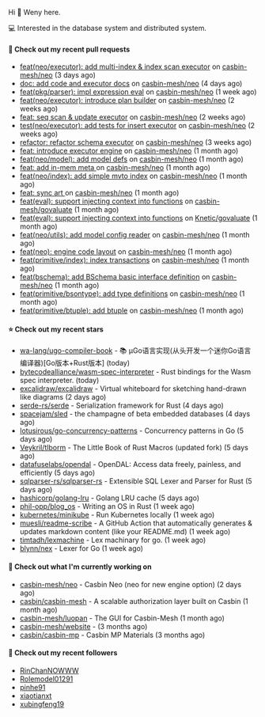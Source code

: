 Hi 👋 Weny here.

💻 Interested in the database system and distributed system.

#### 🔨 Check out my recent pull requests

- [feat(neo/executor): add multi-index &amp; index scan executor](https://github.com/casbin-mesh/neo/pull/57) on [casbin-mesh/neo](https://github.com/casbin-mesh/neo) (3 days ago)
- [doc: add code and executor docs](https://github.com/casbin-mesh/neo/pull/55) on [casbin-mesh/neo](https://github.com/casbin-mesh/neo) (4 days ago)
- [feat(pkg/parser): impl expression eval](https://github.com/casbin-mesh/neo/pull/54) on [casbin-mesh/neo](https://github.com/casbin-mesh/neo) (1 week ago)
- [feat(neo/executor): introduce plan builder](https://github.com/casbin-mesh/neo/pull/52) on [casbin-mesh/neo](https://github.com/casbin-mesh/neo) (2 weeks ago)
- [feat: seq scan &amp; update executor](https://github.com/casbin-mesh/neo/pull/49) on [casbin-mesh/neo](https://github.com/casbin-mesh/neo) (2 weeks ago)
- [test(neo/executor): add tests for insert executor](https://github.com/casbin-mesh/neo/pull/48) on [casbin-mesh/neo](https://github.com/casbin-mesh/neo) (2 weeks ago)
- [refactor: refactor schema executor](https://github.com/casbin-mesh/neo/pull/47) on [casbin-mesh/neo](https://github.com/casbin-mesh/neo) (3 weeks ago)
- [feat: introduce executor engine](https://github.com/casbin-mesh/neo/pull/43) on [casbin-mesh/neo](https://github.com/casbin-mesh/neo) (1 month ago)
- [feat(neo/model): add model defs](https://github.com/casbin-mesh/neo/pull/41) on [casbin-mesh/neo](https://github.com/casbin-mesh/neo) (1 month ago)
- [feat: add in-mem meta ](https://github.com/casbin-mesh/neo/pull/40) on [casbin-mesh/neo](https://github.com/casbin-mesh/neo) (1 month ago)
- [feat(neo/index): add simple mvto index](https://github.com/casbin-mesh/neo/pull/38) on [casbin-mesh/neo](https://github.com/casbin-mesh/neo) (1 month ago)
- [feat: sync art ](https://github.com/casbin-mesh/neo/pull/35) on [casbin-mesh/neo](https://github.com/casbin-mesh/neo) (1 month ago)
- [feat(eval): support injecting context into functions](https://github.com/casbin-mesh/govaluate/pull/1) on [casbin-mesh/govaluate](https://github.com/casbin-mesh/govaluate) (1 month ago)
- [feat(eval): support injecting context into functions](https://github.com/Knetic/govaluate/pull/163) on [Knetic/govaluate](https://github.com/Knetic/govaluate) (1 month ago)
- [feat(neo/utils): add model config reader](https://github.com/casbin-mesh/neo/pull/34) on [casbin-mesh/neo](https://github.com/casbin-mesh/neo) (1 month ago)
- [feat(neo): engine code layout](https://github.com/casbin-mesh/neo/pull/33) on [casbin-mesh/neo](https://github.com/casbin-mesh/neo) (1 month ago)
- [feat(primitive/index): index transactions](https://github.com/casbin-mesh/neo/pull/32) on [casbin-mesh/neo](https://github.com/casbin-mesh/neo) (1 month ago)
- [feat(bschema): add BSchema basic interface definition](https://github.com/casbin-mesh/neo/pull/31) on [casbin-mesh/neo](https://github.com/casbin-mesh/neo) (1 month ago)
- [feat(primitive/bsontype): add type definitions](https://github.com/casbin-mesh/neo/pull/30) on [casbin-mesh/neo](https://github.com/casbin-mesh/neo) (1 month ago)
- [feat(primitive/btuple): add btuple](https://github.com/casbin-mesh/neo/pull/29) on [casbin-mesh/neo](https://github.com/casbin-mesh/neo) (1 month ago)

#### ⭐ Check out my recent stars

- [wa-lang/ugo-compiler-book](https://github.com/wa-lang/ugo-compiler-book) - :books: µGo语言实现(从头开发一个迷你Go语言编译器)[Go版本&#43;Rust版本] (today)
- [bytecodealliance/wasm-spec-interpreter](https://github.com/bytecodealliance/wasm-spec-interpreter) - Rust bindings for the Wasm spec interpreter. (today)
- [excalidraw/excalidraw](https://github.com/excalidraw/excalidraw) - Virtual whiteboard for sketching hand-drawn like diagrams (2 days ago)
- [serde-rs/serde](https://github.com/serde-rs/serde) - Serialization framework for Rust (4 days ago)
- [spacejam/sled](https://github.com/spacejam/sled) - the champagne of beta embedded databases (4 days ago)
- [lotusirous/go-concurrency-patterns](https://github.com/lotusirous/go-concurrency-patterns) - Concurrency patterns in Go (5 days ago)
- [Veykril/tlborm](https://github.com/Veykril/tlborm) - The Little Book of Rust Macros (updated fork)  (5 days ago)
- [datafuselabs/opendal](https://github.com/datafuselabs/opendal) - OpenDAL: Access data freely, painless, and efficiently (5 days ago)
- [sqlparser-rs/sqlparser-rs](https://github.com/sqlparser-rs/sqlparser-rs) - Extensible SQL Lexer and Parser for Rust (5 days ago)
- [hashicorp/golang-lru](https://github.com/hashicorp/golang-lru) - Golang LRU cache (5 days ago)
- [phil-opp/blog_os](https://github.com/phil-opp/blog_os) - Writing an OS in Rust (1 week ago)
- [kubernetes/minikube](https://github.com/kubernetes/minikube) - Run Kubernetes locally (1 week ago)
- [muesli/readme-scribe](https://github.com/muesli/readme-scribe) - A GitHub Action that automatically generates &amp; updates markdown content (like your README.md) (1 week ago)
- [timtadh/lexmachine](https://github.com/timtadh/lexmachine) - Lex machinary for go. (1 week ago)
- [blynn/nex](https://github.com/blynn/nex) - Lexer for Go (1 week ago)

#### 👷 Check out what I'm currently working on

- [casbin-mesh/neo](https://github.com/casbin-mesh/neo) - Casbin Neo (neo for new engine option) (2 days ago)
- [casbin/casbin-mesh](https://github.com/casbin/casbin-mesh) - A scalable authorization layer built on Casbin (1 month ago)
- [casbin-mesh/luopan](https://github.com/casbin-mesh/luopan) - The GUI for Casbin-Mesh (1 month ago)
- [casbin-mesh/website](https://github.com/casbin-mesh/website) -  (3 months ago)
- [casbin/casbin-mp](https://github.com/casbin/casbin-mp) - Casbin MP Materials (3 months ago)

#### 👯 Check out my recent followers

- [RinChanNOWWW](https://github.com/RinChanNOWWW)
- [Rolemodel01291](https://github.com/Rolemodel01291)
- [pinhe91](https://github.com/pinhe91)
- [xiaotianxt](https://github.com/xiaotianxt)
- [xubingfeng19](https://github.com/xubingfeng19)


